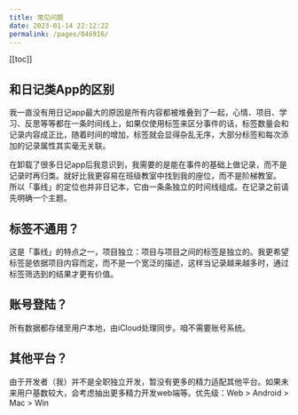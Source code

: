 ```yaml
---
title: 常见问题
date: 2023-01-14 22:12:22
permalink: /pages/046916/
---
```


[[toc]]


## 和日记类App的区别

我一直没有用日记app最大的原因是所有内容都被堆叠到了一起，心情、项目、学习、反思等等都在一条时间线上，如果仅使用标签来区分事件的话，标签数量会和记录内容成正比，随着时间的增加，标签就会显得杂乱无序，大部分标签和每次添加的记录属性其实毫无关联。

在卸载了很多日记app后我意识到，我需要的是能在事件的基础上做记录，而不是记录时再归类。就好比我更容易在班级教室中找到我的座位，而不是阶梯教室。 所以「事线」的定位也并非日记本，它由一条条独立的时间线组成。在记录之前请先明确一个主题。

## 标签不通用？

这是「事线」的特点之一，项目独立：项目与项目之间的标签是独立的。我更希望标签是依据项目内容而定，而不是一个宽泛的描述，这样当记录越来越多时，通过标签筛选到的结果才更有价值。

## 账号登陆？

所有数据都存储至用户本地，由iCloud处理同步。咱不需要账号系统。

## 其他平台？

由于开发者（我）并不是全职独立开发，暂没有更多的精力适配其他平台。如果未来用户基数较大，会考虑抽出更多精力开发web端等。优先级：Web > Android > Mac > Win